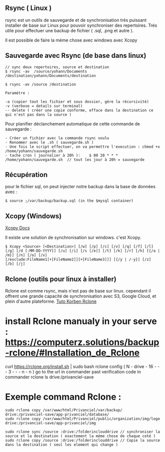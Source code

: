 ## Rsync ( Linux )

rsync est un outils de sauvegarde et de synchronisation trés puissant installer de base sur Linux pour pouvoir synchroniser des repertoires.
Trés utile pour effectuer une backup de fichier ( .sql, .png et autre ).

Il est possible de faire la méme chose avec windows avec Xcopy

## Sauvegarde avec Rsync (de base dans linux)

    // sync deux repertoires, source et destination
    $ rsync -av  /source/yohann/Documents /destination/yohann/Documents/destination

    $ rsync -av /source /destination

    Paramétre :

    -a (copier tout les fichier et sous dossier, gére la récursivité)
    -v (verbose = details sur terminal)
    -- delete ( créer une copie conforme, efface dans la destination ce qui n'est pas dans la source )

Pour planifier déclanchement automatique de cette commande de sauvegarde :

    - Créer un fichier avec la commande rsync voulu
    - Renommer avec le .sh ( sauvegarde.sh )
    - Une fois le script effectuer, on va permettre l'execution : chmod +x /home/yohann/sauvegarde.sh
    - tache cron ( journalier à 20h ):    $ 00 20 * * * /home/yohann/sauvegarde.sh  // tout les jour à 20h = sauvegarde

## Récupération

pour le fichier sql, on peut injecter notre backup dans la base de données avec :

    $ source ;/var/backup/backup.sql (in the $mysql container)

## Xcopy (Windows)

[Xcopy Docs](https://docs.microsoft.com/fr-fr/windows-server/administration/windows-commands/xcopy)

Il existe une solution de synchronisation sur windows. c'est Xcopy.

    $ Xcopy <Source> [<Destination>] [/w] [/p] [/c] [/v] [/q] [/f] [/l] [/g] [/d [:MM-DD-YYYY]] [/u] [/i] [/s [/e]] [/t] [/k] [/r] [/h] [{/a | /m}] [/n] [/o] [/x]
    [/exclude:FileName1[+[FileName2]][+[FileName3]]] [{/y | /-y}] [/z] [/b] [/j]

## Rclone  (outils pour linux à installer)

Rclone est comme rsync, mais n'est pas de base sur linux. cependant il offrent une grande capacité de synchronisation avec S3, Google Cloud, et plein d'autre plateforme.
[Tuto Korben Rclone](https://korben.info/rclone-rsync-cloud-dropbox-amazon-s3-google-drive-hubic-backblaze-etc.html?fbclid=IwAR0V6-9DYU2gx485Tg99XO9jZ6Mz1dk74fE20jKj6FOnWEsLD4QhDW0ZbhU)



# install Rclone manualy in your serve : https://computerz.solutions/backup-rclone/#Installation_de_Rclone

curl https://rclone.org/install.sh | sudo bash
rclone config ( N - drive - 16 -  -  - 3 -  -  - n - n  )
go to the url in commander
past verification code in commander
rclone ls drive:/privanciel-save

# Exemple command Rclone :

    sudo rclone copy /var/www/html/Privanciel/var/backup/ drive:/privanciel-save/app-privanciel/database/    
    sudo rclone copy /var/www/html/Privanciel/public/organization/img/logo drive:/privanciel-save/app-privanciel/img

    sudo rclone sync /source :drive:/folderinclouddrive // synchroniser la source et la destination ( exactement la méme chose de chaque coté )
    sudo rclone copy /source :drive:/folderinclouddrive // Copie la source dans la destination ( seul les element qui change )
